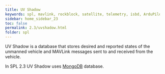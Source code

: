 ```yaml
---
title: UV Shadow
keywords: spl, mavlink, rockblock, satellite, telemetry, isbd, ArduPilot, PX4, Rock7Core
sidebar: home_sidebar_23
toc: false
permalink: 2.3/uvshadow.html
folder: spl
---
```


UV Shadow is a database that stores desired and reported states of the unmanned vehicle and MAVLink messages sent to and received from the vehicle.

In SPL 2.3 UV Shadow uses [MongoDB](https://www.mongodb.com/) database.